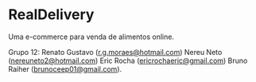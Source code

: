 # RealDelivery
Uma e-commerce para venda de alimentos online.


Grupo 12:
Renato Gustavo (r.g.moraes@hotmail.com)
Nereu Neto (nereuneto2@hotmail.com)
Eric Rocha (ericrochaeric@gmail.com)
Bruno Raiher (brunoceep01@gmail.com).
